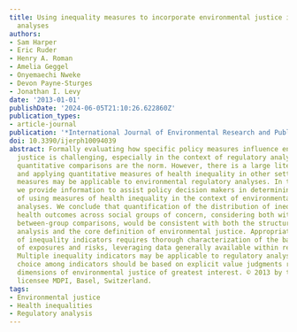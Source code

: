 ```yaml
---
title: Using inequality measures to incorporate environmental justice into regulatory
  analyses
authors:
- Sam Harper
- Eric Ruder
- Henry A. Roman
- Amelia Geggel
- Onyemaechi Nweke
- Devon Payne-Sturges
- Jonathan I. Levy
date: '2013-01-01'
publishDate: '2024-06-05T21:10:26.622860Z'
publication_types:
- article-journal
publication: '*International Journal of Environmental Research and Public Health*'
doi: 10.3390/ijerph10094039
abstract: Formally evaluating how specific policy measures influence environmental
  justice is challenging, especially in the context of regulatory analyses in which
  quantitative comparisons are the norm. However, there is a large literature on developing
  and applying quantitative measures of health inequality in other settings, and these
  measures may be applicable to environmental regulatory analyses. In this paper,
  we provide information to assist policy decision makers in determining the viability
  of using measures of health inequality in the context of environmental regulatory
  analyses. We conclude that quantification of the distribution of inequalities in
  health outcomes across social groups of concern, considering both within-group and
  between-group comparisons, would be consistent with both the structure of regulatory
  analysis and the core definition of environmental justice. Appropriate application
  of inequality indicators requires thorough characterization of the baseline distribution
  of exposures and risks, leveraging data generally available within regulatory analyses.
  Multiple inequality indicators may be applicable to regulatory analyses, and the
  choice among indicators should be based on explicit value judgments regarding the
  dimensions of environmental justice of greatest interest. © 2013 by the authors;
  licensee MDPI, Basel, Switzerland.
tags:
- Environmental justice
- Health inequalities
- Regulatory analysis
---
```

